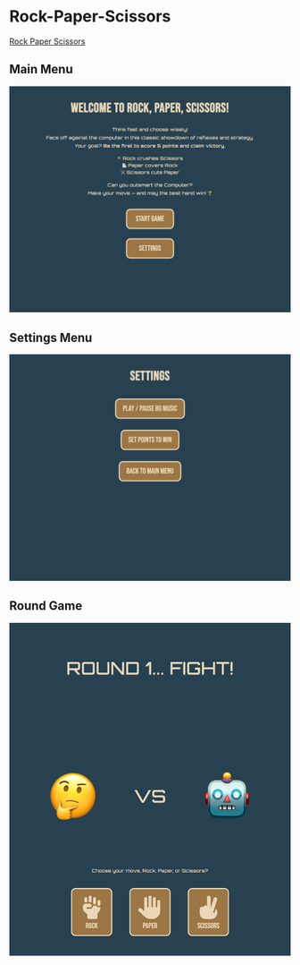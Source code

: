 # Rock-Paper-Scissors
[Rock Paper Scissors
](https://middledcoder.github.io/Rock-Paper-Scissors/)

## Main Menu
![Main Menu](https://github.com/MiddleDcoder/Rock-Paper-Scissors/blob/main/screenshots/main-menu.png)

## Settings Menu
![Settings](https://github.com/MiddleDcoder/Rock-Paper-Scissors/blob/main/screenshots/settings.png)

## Round Game
![Round Game](https://github.com/MiddleDcoder/Rock-Paper-Scissors/blob/main/screenshots/round-game.png)
